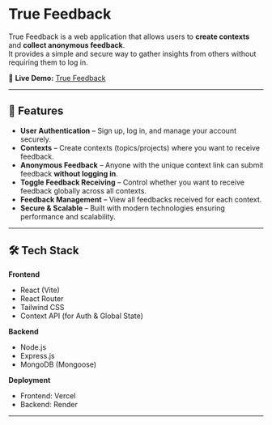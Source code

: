 # True Feedback

True Feedback is a web application that allows users to **create contexts** and **collect anonymous feedback**.  
It provides a simple and secure way to gather insights from others without requiring them to log in.  

🔗 **Live Demo:** [True Feedback](https://true-feedback-ishan.vercel.app/)

---

## 🚀 Features

- **User Authentication** – Sign up, log in, and manage your account securely.
- **Contexts** – Create contexts (topics/projects) where you want to receive feedback.
- **Anonymous Feedback** – Anyone with the unique context link can submit feedback **without logging in**.
- **Toggle Feedback Receiving** – Control whether you want to receive feedback globally across all contexts.
- **Feedback Management** – View all feedbacks received for each context.
- **Secure & Scalable** – Built with modern technologies ensuring performance and scalability.

---

## 🛠️ Tech Stack
**Frontend**
- React (Vite)
- React Router
- Tailwind CSS
- Context API (for Auth & Global State)

**Backend**
- Node.js
- Express.js
- MongoDB (Mongoose)

**Deployment**
- Frontend: Vercel
- Backend: Render

---